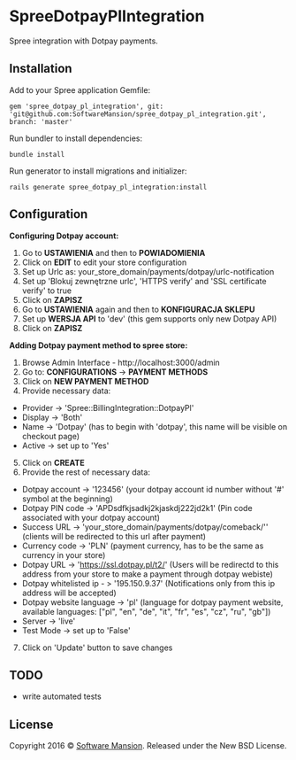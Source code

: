 SpreeDotpayPlIntegration
========================

Spree integration with Dotpay payments.

Installation
------------

Add to your Spree application Gemfile:
```shell
gem 'spree_dotpay_pl_integration', git: 'git@github.com:SoftwareMansion/spree_dotpay_pl_integration.git', branch: 'master'
```

Run bundler to install dependencies:
```shell
bundle install
```

Run generator to install migrations and initializer:
```shell
rails generate spree_dotpay_pl_integration:install
```

Configuration
-------------

**Configuring Dotpay account:**

1. Go to **USTAWIENIA** and then to **POWIADOMIENIA**
2. Click on **EDIT** to edit your store configuration
3. Set up Urlc as: your_store_domain/payments/dotpay/urlc-notification
4. Set up 'Blokuj zewnętrzne urlc', 'HTTPS verify' and 'SSL certificate verify' to true
5. Click on **ZAPISZ**
6. Go to **USTAWIENIA** again and then to **KONFIGURACJA SKLEPU**
7. Set up **WERSJA API** to 'dev' (this gem supports only new Dotpay API)
8. Click on **ZAPISZ**

**Adding Dotpay payment method to spree store:**

1. Browse Admin Interface - http://localhost:3000/admin
2. Go to: **CONFIGURATIONS** -> **PAYMENT METHODS**
3. Click on **NEW PAYMENT METHOD**
4. Provide necessary data:
  * Provider -> 'Spree::BillingIntegration::DotpayPl'
  * Display -> 'Both'
  * Name -> 'Dotpay' (has to begin with 'dotpay', this name will be visible on checkout page)
  * Active -> set up to 'Yes'
5. Click on **CREATE**
6. Provide the rest of necessary data:
 * Dotpay account -> '123456' (your dotpay account id number without '#' symbol at the beginning)
 * Dotpay PIN code -> 'APDsdfkjsadkj2kjaskdj222jd2k1' (Pin code associated with your dotpay account)
 * Success URL -> 'your_store_domain/payments/dotpay/comeback/'' (clients will be redirected to this url after payment)
 * Currency code -> 'PLN' (payment currency, has to be the same as currency in your store)
 * Dotpay URL -> 'https://ssl.dotpay.pl/t2/' (Users will be redirectd to this address from your store to make a payment through dotpay webiste)
 * Dotpay whitelisted ip - > '195.150.9.37' (Notifications only from this ip address will be accepted)
 * Dotpay website language -> 'pl' (language for dotpay payment website, available languages: ["pl", "en", "de", "it", "fr", "es", "cz", "ru", "gb"])
 * Server -> 'live'
 * Test Mode -> set up to 'False'
7. Click on 'Update' button to save changes

TODO
----

- write automated tests

License
-------

Copyright 2016 © [Software Mansion](https://swmansion.com/). Released under the New BSD License.
